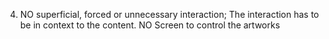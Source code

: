 04. NO superficial, forced or unnecessary interaction; The interaction has to be in context to the content. NO Screen to control the artworks
